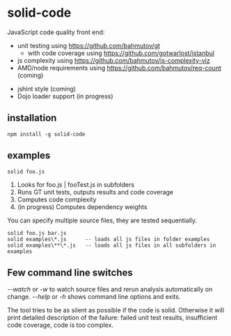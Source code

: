 solid-code
==========

JavaScript code quality front end:

+ unit testing using https://github.com/bahmutov/gt
	+ with code coverage using https://github.com/gotwarlost/istanbul
+ js complexity using https://github.com/bahmutov/js-complexity-viz
+ AMD/node requirements using https://github.com/bahmutov/req-count (coming)
* jshint style (coming)
* Dojo loader support (in progress)

installation
------------

	npm install -g solid-code

examples
--------

	solid foo.js

1. Looks for foo.js | fooTest.js in subfolders
2. Runs GT unit tests, outputs results and code coverage
3. Computes code complexity
4. (in progress) Computes dependency weights

You can specify multiple source files, they are tested sequentially.

	solid foo.js bar.js
	solid examples\*.js      -- loads all js files in folder examples
	solid examples\**\*.js   -- loads all js files in all subfolders in examples

Few command line switches
-------------------------

*--watch* or *-w* to watch source files and rerun analysis automatically on change.
*--help* or *-h* shows command line options and exits.

The tool tries to be as silent as possible if the code is solid.
Otherwise it will print detailed description of the failure: 
	failed unit test results, insufficient code coverage, code is too complex.